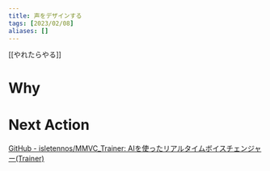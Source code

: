 ```yaml
---
title: 声をデザインする
tags: [2023/02/08]
aliases: []
---
```


[[やれたらやる]]
# Why

# Next Action
[GitHub - isletennos/MMVC_Trainer: AIを使ったリアルタイムボイスチェンジャー(Trainer)](https://github.com/isletennos/MMVC_Trainer)
